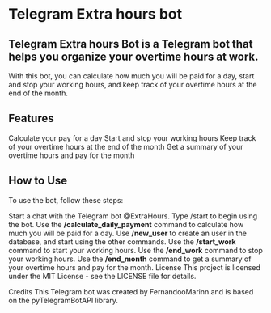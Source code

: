 # Telegram Extra hours bot
## Telegram Extra hours Bot is a Telegram bot that helps you organize your overtime hours at work.
With this bot, you can calculate how much you will be paid for a day, start and stop your working hours,
and keep track of your overtime hours at the end of the month.

## Features
Calculate your pay for a day
Start and stop your working hours
Keep track of your overtime hours at the end of the month
Get a summary of your overtime hours and pay for the month


## How to Use
To use the bot, follow these steps:

Start a chat with the Telegram bot @ExtraHours.
Type /start to begin using the bot.
Use the **/calculate_daily_payment** command to calculate how much you will be paid for a day.
Use **/new_user** to create an user in the database, and start using the other commands.
Use the **/start_work** command to start your working hours.
Use the **/end_work** command to stop your working hours.
Use the **/end_month** command to get a summary of your overtime hours and pay for the month.
License
This project is licensed under the MIT License - see the LICENSE file for details.

Credits
This Telegram bot was created by FernandooMarinn and is based on the pyTelegramBotAPI library.
